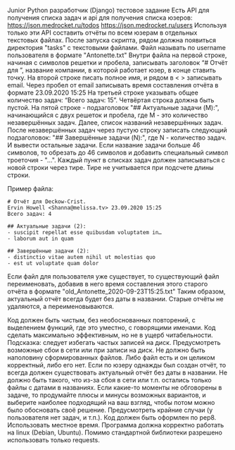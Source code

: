 Junior Python разработчик (Django) тестовое задание 
Есть API для получения списка задач и api для получения списка юзеров:
https://json.medrocket.ru/todos
https://json.medrocket.ru/users
Используя только эти API составить отчёты по всем юзерам в отдельных текстовых файлах.
После запуска скрипта, рядом должна появиться директория "tasks" с текстовыми файлами. Файл называть по username пользователя в формате "Antonette.txt"
Внутри файла на первой строке, начиная с символов решетки и пробела, записывать заголовок “# Отчёт для ”, название компании, в которой работает юзер, в конце ставить точку.
На второй строке писать полное имя, и рядом в < > записывать email. Через пробел от email записывать время составления отчёта в формате 23.09.2020 15:25
На третьей строке указывать общее количество задач: “Всего задач: 15”.
Четвёртая строка должна быть пустой.
На пятой строке - подзаголовок "## Актуальные задачи (M):", начинающийся с двух решеток и пробела, где M - это количество незавершённых задач. Далее, список названий незавершённых задач.
После незавершённых задач через пустую строку записать следующий подзаголовок: "## Завершённые задачи (N):", где N - количество задач. И вывести остальные задачи.
Если название задачи больше 46 символов, то обрезать до 46 символов и добавить специальный символ троеточия - "…".
Каждый пункт в списках задач должен записываться с новой строки через тире. Тире не учитывается при подсчете длины строки.

Пример файла:

```
# Отчёт для Deckow-Crist.
Ervin Howell <Shanna@melissa.tv> 23.09.2020 15:25
Всего задач: 4

## Актуальные задачи (2):
- suscipit repellat esse quibusdam voluptatem in…
- laborum aut in quam

## Завершённые задачи (2):
- distinctio vitae autem nihil ut molestias quo
- est ut voluptate quam dolor
```

Если файл для пользователя уже существует, то существующий файл переименовать, добавив в него время составления этого старого отчёта в формате "old_Antonette_2020-09-23T15:25.txt"
Таким образом, актуальный отчёт всегда будет без даты в названии. Старые отчёты не удаляются, а переименовываются.

Код должен быть чистым, без необоснованных повторений, с выделением функций, где это уместно, с говорящими именами.
Код сделать максимально эффективным, но не в ущерб читабельности. Подсказка: следует избегать частых записей на диск.
Предусмотреть возможные сбои в сети или при записи на диск. Не должно быть наполовину сформированных файлов. Либо файл есть и он целиком корректный, либо его нет.
Если по юзеру однажды был создан отчёт, то всегда должен существовать актуальный отчёт без даты в названии. Не должно быть такого, что из-за сбоя в сети или т.п. остались только файлы с датами в названиях.
Если какие-то моменты не обговорены в задаче, то продумайте плюсы и минусы возможных вариантов, и выберите наиболее подходящий на ваш взгляд, чтобы потом можно было обосновать своё решение.
Предусмотреть крайние случаи (у пользователя нет задач, и т.п.).
Код должен быть оформлен по pep8.
Использовать местное время.
Программа должна корректно работать на linux (Debian, Ubuntu).
Помимо стандартной библиотеки разрешено использовать только requests.

